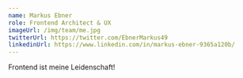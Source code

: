 ```yaml
---
name: Markus Ebner
role: Frontend Architect & UX
imageUrl: /img/team/me.jpg
twitterUrl: https://twitter.com/EbnerMarkus49
linkedinUrl: https://www.linkedin.com/in/markus-ebner-9365a120b/
---
```


Frontend ist meine Leidenschaft!
